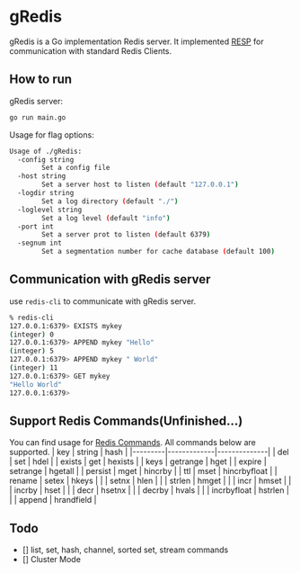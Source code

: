 # gRedis
gRedis is a Go implementation Redis server. It implemented [RESP](https://redis.io/docs/reference/protocol-spec/) for communication with standard Redis Clients.

## How to run
gRedis server:
```bash
go run main.go
```
Usage for flag options:
```bash
Usage of ./gRedis:
  -config string
        Set a config file
  -host string
        Set a server host to listen (default "127.0.0.1")
  -logdir string
        Set a log directory (default "./")
  -loglevel string
        Set a log level (default "info")
  -port int
        Set a server prot to listen (default 6379)
  -segnum int
        Set a segmentation number for cache database (default 100)
```

## Communication with gRedis server
use `redis-cli` to communicate with gRedis server.
```bash
% redis-cli 
127.0.0.1:6379> EXISTS mykey
(integer) 0
127.0.0.1:6379> APPEND mykey "Hello"
(integer) 5
127.0.0.1:6379> APPEND mykey " World"
(integer) 11
127.0.0.1:6379> GET mykey
"Hello World"
127.0.0.1:6379> 
```

## Support Redis Commands(Unfinished...)
You can find usage for [Redis Commands](https://redis.io/commands/). All commands below are supported.
| key     | string      | hash         |
|---------|-------------|--------------|
| del     | set         | hdel         |
| exists  | get         | hexists      |
| keys    | getrange    | hget         |
| expire  | setrange    | hgetall      |
| persist | mget        | hincrby      |
| ttl     | mset        | hincrbyfloat |
| rename  | setex       | hkeys        |
|         | setnx       | hlen         |
|         | strlen      | hmget        |
|         | incr        | hmset        |
|         | incrby      | hset         |
|         | decr        | hsetnx       |
|         | decrby      | hvals        |
|         | incrbyfloat | hstrlen      |
|         | append      | hrandfield   |

## Todo
+ [] list, set, hash, channel, sorted set, stream commands
+ [] Cluster Mode